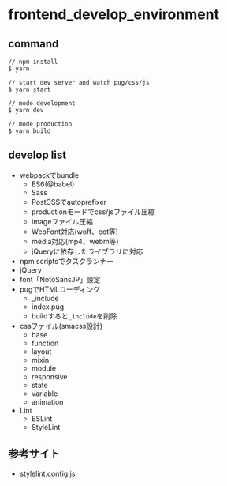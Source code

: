 # frontend_develop_environment

## command

``` terminal
// npm install
$ yarn

// start dev server and watch pug/css/js
$ yarn start

// mode development
$ yarn dev

// mode production
$ yarn build
```

## develop list

- webpackでbundle
    - ES6(@babel)
    - Sass
    - PostCSSでautoprefixer
    - productionモードでcss/jsファイル圧縮
    - imageファイル圧縮
    - WebFont対応(woff、eot等)
    - media対応(mp4、webm等)
    - jQueryに依存したライブラリに対応
- npm scriptsでタスクランナー
- jQuery
- font「NotoSansJP」設定
- pugでHTMLコーディング
    - _include
    - index.pug
    - buildすると`_include`を削除
- cssファイル(smacss設計)
    - base
    - function
    - layout
    - mixin
    - module
    - responsive
    - state
    - variable
    - animation
- Lint
    - ESLint
    - StyleLint
    
## 参考サイト

- [stylelint.config.js](https://gist.github.com/buchiya4th/f4ca1be2ab98ee5a8098fa68a93e752c)
    

